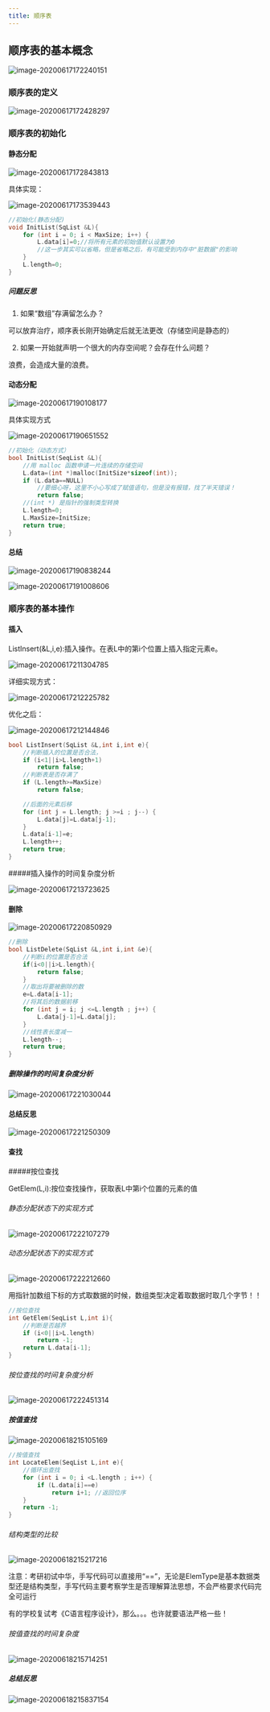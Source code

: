 ```yaml
---
title: 顺序表
---
```

  
## 顺序表的基本概念

![image-20200617172240151](https://cdn.jsdelivr.net/gh/KimYangOfCat/MyPicStorage/2021-CSPostgraduate-408/20200810002154.jpg)

### 顺序表的定义

![image-20200617172428297](https://cdn.jsdelivr.net/gh/KimYangOfCat/MyPicStorage/2021-CSPostgraduate-408/20200810002155.jpg)

### 顺序表的初始化

#### 静态分配

![image-20200617172843813](https://cdn.jsdelivr.net/gh/KimYangOfCat/MyPicStorage/2021-CSPostgraduate-408/20200810002156.jpg)

具体实现：

![image-20200617173539443](https://cdn.jsdelivr.net/gh/KimYangOfCat/MyPicStorage/2021-CSPostgraduate-408/20200810002157.jpg)

```c
//初始化(静态分配)
void InitList(SqList &L){
    for (int i = 0; i < MaxSize; i++) {
        L.data[i]=0;//将所有元素的初始值默认设置为0
        //这一步其实可以省略，但是省略之后，有可能受到内存中"脏数据"的影响
    }
    L.length=0;
}
```

##### 问题反思

1. 如果“数组”存满留怎么办？

可以放弃治疗，顺序表长刚开始确定后就无法更改（存储空间是静态的）

2. 如果一开始就声明一个很大的内存空间呢？会存在什么问题？

浪费，会造成大量的浪费。

#### 动态分配

![image-20200617190108177](https://cdn.jsdelivr.net/gh/KimYangOfCat/MyPicStorage/2021-CSPostgraduate-408/20200810002158.jpg)

具体实现方式

![image-20200617190651552](https://cdn.jsdelivr.net/gh/KimYangOfCat/MyPicStorage/2021-CSPostgraduate-408/20200810002159.jpg)

```c
//初始化（动态方式）
bool InitList(SeqList &L){
    //用 malloc 函数申请一片连续的存储空间
    L.data=(int *)malloc(InitSize*sizeof(int));
    if (L.data==NULL)
        //要细心呀，这里不小心写成了赋值语句，但是没有报错，找了半天错误！
        return false;
    //(int *) 是指针的强制类型转换
    L.length=0;
    L.MaxSize=InitSize;
    return true;
}
```

#### 总结

![image-20200617190838244](https://cdn.jsdelivr.net/gh/KimYangOfCat/MyPicStorage/2021-CSPostgraduate-408/20200810002200.jpg)

![image-20200617191008606](https://cdn.jsdelivr.net/gh/KimYangOfCat/MyPicStorage/2021-CSPostgraduate-408/20200810002201.jpg)

### 顺序表的基本操作

#### 插入

ListInsert(&L,i,e):插入操作。在表L中的第i个位置上插入指定元素e。

![image-20200617211304785](https://cdn.jsdelivr.net/gh/KimYangOfCat/MyPicStorage/2021-CSPostgraduate-408/20200810002202.jpg)

详细实现方式：

![image-20200617212225782](https://cdn.jsdelivr.net/gh/KimYangOfCat/MyPicStorage/2021-CSPostgraduate-408/20200810002203.jpg)

优化之后：

![image-20200617212144846](https://cdn.jsdelivr.net/gh/KimYangOfCat/MyPicStorage/2021-CSPostgraduate-408/20200810002204.jpg)

```c
bool ListInsert(SqList &L,int i,int e){
    //判断插入的位置是否合法，
    if (i<1||i>L.length+1)
        return false;
    //判断表是否存满了
    if (L.length>=MaxSize)
        return false;

    //后面的元素后移
    for (int j = L.length; j >=i ; j--) {
        L.data[j]=L.data[j-1];
    }
    L.data[i-1]=e;
    L.length++;
    return true;
}
```

#####插入操作的时间复杂度分析

![image-20200617213723625](https://cdn.jsdelivr.net/gh/KimYangOfCat/MyPicStorage/2021-CSPostgraduate-408/20200810002205.jpg)

#### 删除

![image-20200617220850929](https://cdn.jsdelivr.net/gh/KimYangOfCat/MyPicStorage/2021-CSPostgraduate-408/20200810002206.jpg)

```c
//删除
bool ListDelete(SqList &L,int i,int &e){
    //判断i的位置是否合法
    if(i<0||i>L.length){
        return false;
    }
    //取出将要被删除的数
    e=L.data[i-1];
    //将其后的数据前移
    for (int j = i; j <=L.length ; j++) {
        L.data[j-1]=L.data[j];
    }
    //线性表长度减一
    L.length--;
    return true;
}
```



##### 删除操作的时间复杂度分析

![image-20200617221030044](https://cdn.jsdelivr.net/gh/KimYangOfCat/MyPicStorage/2021-CSPostgraduate-408/20200810002207.jpg)

#### 总结反思

![image-20200617221250309](https://cdn.jsdelivr.net/gh/KimYangOfCat/MyPicStorage/2021-CSPostgraduate-408/20200810002208.jpg)

#### 查找
#####按位查找

GetElem(L,i):按位查找操作，获取表L中第i个位置的元素的值

###### 静态分配状态下的实现方式

![image-20200617222107279](https://cdn.jsdelivr.net/gh/KimYangOfCat/MyPicStorage/2021-CSPostgraduate-408/20200810002209.jpg)

###### 动态分配状态下的实现方式

![image-20200617222212660](https://cdn.jsdelivr.net/gh/KimYangOfCat/MyPicStorage/2021-CSPostgraduate-408/20200810002210.jpg)

用指针加数组下标的方式取数据的时候，数组类型决定着取数据时取几个字节！！

```c
//按位查找
int GetElem(SeqList L,int i){
    //判断是否越界
    if (i<0||i>L.length)
        return -1;
    return L.data[i-1];
}
```

###### 按位查找的时间复杂度分析

![image-20200617222451314](https://cdn.jsdelivr.net/gh/KimYangOfCat/MyPicStorage/2021-CSPostgraduate-408/20200810002211.jpg)

##### 按值查找

![image-20200618215105169](https://cdn.jsdelivr.net/gh/KimYangOfCat/MyPicStorage/2021-CSPostgraduate-408/20200810002212.jpg)

```c
//按值查找
int LocateElem(SeqList L,int e){
    //循环出查找
    for (int i = 0; i <L.length ; i++) {
        if (L.data[i]==e)
            return i+1; //返回位序
    }
    return -1;
}
```

###### 结构类型的比较

![image-20200618215217216](https://cdn.jsdelivr.net/gh/KimYangOfCat/MyPicStorage/2021-CSPostgraduate-408/20200810002213.jpg)

注意：考研初试中华，手写代码可以直接用“==”，无论是ElemType是基本数据类型还是结构类型，手写代码主要考察学生是否理解算法思想，不会严格要求代码完全可运行

有的学校复试考《C语言程序设计》，那么。。。也许就要语法严格一些！

######  按值查找的时间复杂度

![image-20200618215714251](https://cdn.jsdelivr.net/gh/KimYangOfCat/MyPicStorage/2021-CSPostgraduate-408/20200810002214.jpg)

##### 总结反思

![image-20200618215837154](https://cdn.jsdelivr.net/gh/KimYangOfCat/MyPicStorage/2021-CSPostgraduate-408/20200810002215.jpg)

